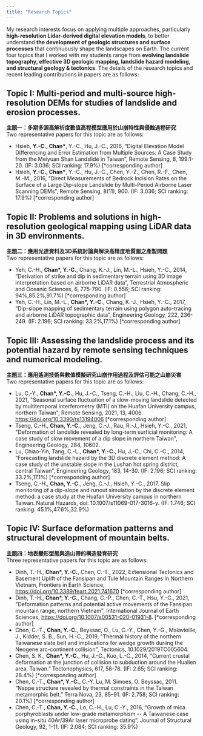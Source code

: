 ```yaml
---
title: "Research Topics"
---
```

My research interests focus on applying multiple approaches, particularly **high-resolution Lidar-derived digital elevation models**, to better understand **the development of geologic structures and surface processes** that continuously shape the landscapes on Earth. The current four topics that I worked with my students range from **evolving landslide topography, effective 3D geologic mapping, landslide hazard modeling, and structural geology & tectonics**. The details of the research topics and recent leading contributions in papers are as follows:

## Topic I: Multi-period and multi-source high-resolution DEMs for studies of landslide and erosion processes.
**主題一：多期多源高解析度數值高程模型應用於山崩特性與侵蝕過程研究**  
Two representative papers for this topic are as follows:

* Hsieh, **Y.-C., Chan\***, Y.-C., Hu, J.-C., 2016, “Digital Elevation Model Differencing and Error Estimation from Multiple Sources: A Case Study from the Meiyuan Shan Landslide in Taiwan”, Remote Sensing, 8, 199:1-20. (IF: 3.036; SCI ranking: 17.9%) \[\*corresponding author\]
* Hsieh, **Y.-C., Chan\***, Y.-C., Hu, J.-C., Chen, Y.-Z., Chen, R.-F., Chen, M.-M., 2016, “Direct Measurements of Bedrock Incision Rates on the Surface of a Large Dip-slope Landslide by Multi-Period Airborne Laser Scanning DEMs”, Remote Sensing, 8(11), 900. (IF: 3.036; SCI ranking: 17.9%) \[\*corresponding author\]
  
## Topic II: Problems and solutions in high-resolution geological mapping using LiDAR data in 3D environments.
**主題二：應用光達資料及3D系統討論與解決高精度地質圖之產製問題**  
Two representative papers for this topic are as follows:  
  
* Yeh, C.-H., **Chan\*, Y.-C.**, Chang, K.-J., Lin, M.-L., Hsieh, Y.-C., 2014, “Derivation of strike and dip in sedimentary terrain using 3D image interpretation based on airborne LiDAR data”, Terrestrial Atmospheric and Oceanic Sciences, 6, 775-790. (IF: 0.556; SCI ranking: 94%,85.2%,91.7%) \[\*corresponding author\]
* Yeh, C.-H., Lin, M.-L., **Chan\*, Y.-C.**, Chang, K.-J., Hsieh, Y.-C., 2017, “Dip-slope mapping of sedimentary terrain using polygon auto-tracing and airborne LiDAR topographic data”, Engineering Geology, 222, 236-249. (IF: 2.196; SCI ranking: 33.2%,17.1%) \[\*corresponding author\]

## Topic III: Assessing the landslide process and its potential hazard by remote sensing techniques and numerical modeling.

**主題三：應用遙測技術與數值模擬研究山崩作用過程及評估可能之山崩災害**  
Two representative papers for this topic are as follows:  
  
* Lu, C.-Y., **Chan\*, Y.-C.**, Hu, J.-C., Tseng, C.-H., Liu, C.-H., Chang, C.-H., 2021, "Seasonal surface fluctuation of a slow-moving landslide detected by multitemporal interferometry (MTI) on the Huafan University campus, northern Taiwan", Remote Sensing, 2021, 13, 4006. https://doi.org/10.3390/rs13194006 \[*corresponding author\]
* Tseng, C.-H., **Chan, Y.-C.**, Jeng, C.-J., Rau, R.-J., Hsieh, Y.-C., 2021, "Deformation of landslide revealed by long-term surficial monitoring: A case study of slow movement of a dip slope in northern Taiwan", Engineering Geology, 284, 10602.
* Lu, Chiao-Yin, Tang, C.-L., **Chan\*, Y.-C.**, Hu, J.-C., Chi, C.-C., 2014, “Forecasting landslide hazard by the 3D discrete element method: A case study of the unstable slope in the Lushan hot spring district, central Taiwan”, Engineering Geology, 183, 14-30. (IF: 2.196; SCI ranking: 33.2%,17.1%) \[\*corresponding author\]
* Tseng, C.-H., **Chan, Y.-C.**, Jeng, C.-J., Hsieh, Y.-C., 2017. Slip monitoring of a dip-slope and runout simulation by the discrete element method: a case study at the Huafan University campus in northern Taiwan. Natural Hazards, doi: 10.1007/s11069-017-3016-y. (IF: 1.746; SCI ranking: 45.1%,47.6%,32.9%)  
   
## Topic IV: Surface deformation patterns and structural development of mountain belts.
**主題四：地表變形型態與造山帶的構造發育研究**  
Three representative papers for this topic are as follows:  
  
* Dinh, T.-H., **Chan\*, Y.-C.**, Chen, C.-T., 2022, Extensional Tectonics and Basement Uplift of the Fansipan and Tule Mountain Ranges in Northern Vietnam, Frontiers in Earth Science, https://doi.org/10.3389/feart.2021.741670 \[\*corresponding author\]
* Dinh, T.-H., **Chan\*, Y.-C.**, Chang, C.-P., Chen, C.-T., Hsu, Y.-C., 2021, "Deformation patterns and potential active movements of the Fansipan mountain range, northern Vietnam", International Journal of Earth Sciences, https://doi.org/10.1007/s00531-020-01931-8. \[\*corresponding author\]
* Chen, C.-T., **Chan, Y.-C.**, Beyssac, O., Lu, C.-Y., Chen, Y.-G., Malavieille, J., Kidder, S. B., Sun, H.-C., 2019, "Thermal history of the northern Taiwanese slate belt and implications for wedge growth duriing the Neogene arc-continent collision", Tectonics, 10.1029/2019TC005604.
* Chen, S. K., **Chan\*, Y.-C.**, Hu, J.-C., Kuo, L.-C., 2014, “Current crustal deformation at the junction of collision to subduction around the Hualien area, Taiwan.” Tectonophysics, 617, 58-78. (IF: 2.65; SCI ranking: 28.4%) \[\*corresponding author\]
* Chen, C.-T., **Chan\*, Y.-C.**, C.-Y. Lu, M. Simoes, O. Beyssac, 2011. “Nappe structure revealed by thermal constraints in the Taiwan metamorphic belt.” Terra Nova, 23, 85–91. (IF: 2.758; SCI ranking: 20.1%) \[\*corresponding author\]
* Chen, C.-T., **Chan, Y.-C.**, Lo, C.-H., Lu, C.-Y., 2016, “Growth of mica porphyroblasts under low-grade metamorphism -- A Taiwanese case using in-situ 40Ar/39Ar laser microprobe dating”, Journal of Structural Geology, 92, 1-11. (IF: 2.084; SCI ranking: 35.9%)
